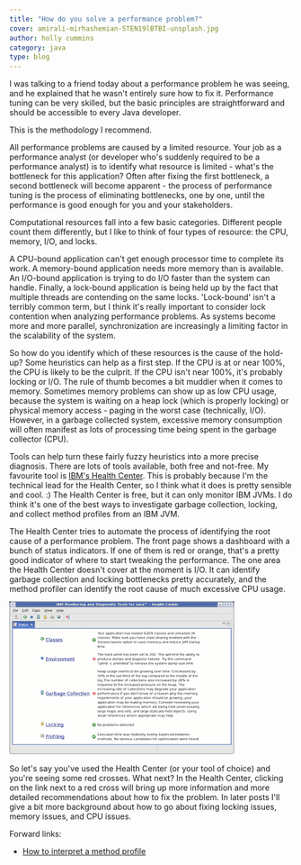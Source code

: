 ```yaml
---
title: "How do you solve a performance problem?"
cover: amirali-mirhashemian-5TEN19lBTBI-unsplash.jpg
author: holly cummins
category: java
type: blog
---
```


I was talking to a friend today about a performance problem he was seeing, and he explained that he wasn't entirely sure how to fix it. Performance tuning can be very skilled, but the basic principles are straightforward and should be accessible to every Java developer.

This is the methodology I recommend.

All performance problems are caused by a limited resource. Your job as a performance analyst (or developer who's suddenly required to be a performance analyst) is to identify what resource is limited - what's the bottleneck for this application? Often after fixing the first bottleneck, a second bottleneck will become apparent - the process of performance tuning is the process of eliminating bottlenecks, one by one, until the performance is good enough for you and your stakeholders.

Computational resources fall into a few basic categories. Different people count them differently, but I like to think of four types of resource: the CPU, memory, I/O, and locks.

A CPU-bound application can't get enough processor time to complete its work. A memory-bound application needs more memory than is available. An I/O-bound application is trying to do I/O faster than the system can handle. Finally, a lock-bound application is being held up by the fact that multiple threads are contending on the same locks. 'Lock-bound' isn't a terribly common term, but I think it's really important to consider lock contention when analyzing performance problems. As systems become more and more parallel, synchronization are increasingly a limiting factor in the scalability of the system.

So how do you identify which of these resources is the cause of the hold-up? Some heuristics can help as a first step. If the CPU is at or near 100%, the CPU is likely to be the culprit. If the CPU isn't near 100%, it's probably locking or I/O. The rule of thumb becomes a bit muddier when it comes to memory. Sometimes memory problems can show up as low CPU usage, because the system is waiting on a heap lock (which is properly locking) or physical memory access - paging in the worst case (technically, I/O). However, in a garbage collected system, excessive memory consumption will often manifest as lots of processing time being spent in the garbage collector (CPU).

Tools can help turn these fairly fuzzy heuristics into a more precise diagnosis. There are lots of tools available, both free and not-free. My favourite tool is [IBM's Health Center](https://www14.software.ibm.com/iwm/web/cc/earlyprograms/ibm/ibmmdtjhc/). This is probably because I'm the technical lead for the Health Center, so I think what it does is pretty sensible and cool. :) The Health Center is free, but it can only monitor IBM JVMs. I do think it's one of the best ways to investigate garbage collection, locking, and collect method profiles from an IBM JVM.

The Health Center tries to automate the process of identifying the root cause of a performance problem. The front page shows a dashboard with a bunch of status indicators. If one of them is red or orange, that's a pretty good indicator of where to start tweaking the performance. The one area the Health Center doesn't cover at the moment is I/O. It can identify garbage collection and locking bottlenecks pretty accurately, and the method profiler can identify the root cause of much excessive CPU usage.

![](healthcenterfrontpage.png)

So let's say you've used the Health Center (or your tool of choice) and you're seeing some red crosses. What next? In the Health Center, clicking on the link next to a red cross will bring up more information and more detailed recommendations about how to fix the problem. In later posts I'll give a bit more background about how to go about fixing locking issues, memory issues, and CPU issues.

Forward links:

- [How to interpret a method profile](/how-interpre-method-profile/)
